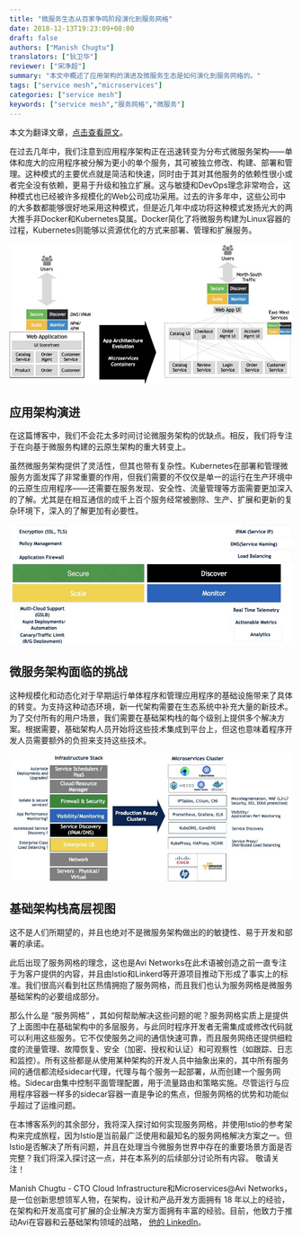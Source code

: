 ```yaml
---
title: "微服务生态从百家争鸣阶段演化到服务网格"
date: 2018-12-13T19:23:09+08:00
draft: false
authors: ["Manish Chugtu"]
translators: ["狄卫华"]
reviewer: ["宋净超"]
summary: "本文中概述了应用架构的演进及微服务生态是如何演化到服务网格的。"
tags: ["service mesh","microservices"]
categories: ["service mesh"]
keywords: ["service mesh","服务网格","微服务"]
---
```


本文为翻译文章，[点击查看原文](https://blog.avinetworks.com/from-fragmented-microservices-ecosystem-to-service-mesh)。

在过去几年中，我们注意到应用程序架构正在迅速转变为分布式微服务架构——单体和庞大的应用程序被分解为更小的单个服务，其可被独立修改、构建、部署和管理。这种模式的主要优点就是简洁和快速，同时由于其对其他服务的依赖性很小或者完全没有依赖，更易于升级和独立扩展。这与敏捷和DevOps理念非常吻合，这种模式也已经被许多规模化的Web公司成功采用。过去的许多年中，这些公司中的大多数都能够很好地采用这种模式，但是近几年中成功将这种模式发扬光大的两大推手非Docker和Kubernetes莫属。Docker简化了将微服务构建为Linux容器的过程，Kubernetes则能够以资源优化的方式来部署、管理和扩展服务。

![](006tNbRwly1fy6290u94jj30p70cn763.jpg)

## 应用架构演进

在这篇博客中，我们不会花太多时间讨论微服务架构的优缺点。相反，我们将专注于在向基于微服务构建的云原生架构的重大转变上。

虽然微服务架构提供了灵活性，但其也带有复杂性。Kubernetes在部署和管理微服务方面发挥了非常重要的作用，但我们需要的不仅仅是单一的运行在生产环境中的云原生应用程序——还需要在服务发现、安全性、流量管理等方面需要更加深入的了解。尤其是在相互通信的成千上百个服务经常被删除、生产、扩展和更新的复杂环境下，深入的了解更加有必要性。

![](006tNbRwly1fy6296ogt3j30qf0b9wfx.jpg)

## 微服务架构面临的挑战

这种规模化和动态化对于早期运行单体程序和管理应用程序的基础设施带来了具体的转变。为支持这种动态环境，新一代架构需要在生态系统中补充大量的新技术。为了交付所有的用户场景，我们需要在基础架构栈的每个级别上提供多个解决方案。根据需要，基础架构人员开始将这些技术集成到平台上，但这也意味着程序开发人员需要额外的负担来支持这些技术。

![](006tNbRwly1fy629doo63j30rd0cedif.jpg)

## 基础架构栈高层视图

这不是人们所期望的，并且也绝对不是微服务架构做出的的敏捷性、易于开发和部署的承诺。

此后出现了服务网格的理念，这也是Avi Networks在此术语被创造之前一直专注于为客户提供的内容，并且由Istio和Linkerd等开源项目推动下形成了事实上的标准。我们很高兴看到社区热情拥抱了服务网格，而且我们也认为服务网格是微服务基础架构的必要组成部分。

那么什么是 “服务网格” ，其如何帮助解决这些问题的呢？服务网格实质上是提供了上面图中在基础架构中的多层服务，与此同时程序开发者无需集成或修改代码就可以利用这些服务。它不仅使服务之间的通信快速可靠，而且服务网络还提供细粒度的流量管理、故障恢复、安全（加密、授权和认证）和可观察性（如跟踪、日志和监控）。所有这些都是从使用某种架构的开发人员中抽象出来的，其中所有服务间的通信都流经sidecar代理，代理与每个服务一起部署，从而创建一个服务网格。Sidecar由集中控制平面管理配置，用于流量路由和策略实施。尽管运行与应用程序容器一样多的sidecar容器一直是争论的焦点，但服务网格的优势和功能似乎超过了运维问题。

在本博客系列的其余部分，我将深入探讨如何实现服务网格，并使用Istio的参考架构来完成旅程，因为Istio是当前最广泛使用和最知名的服务网格解决方案之一。但Istio是否解决了所有问题，并且在处理当今微服务世界中存在的重要场景方面是否完整？我们将深入探讨这一点，并在本系列的后续部分讨论所有内容。 敬请关注！

Manish Chugtu - CTO Cloud Infrastructure和Microservices@Avi Networks，是一位创新思想领军人物，在架构，设计和产品开发方面拥有 18 年以上的经验，在架构和开发高度可扩展的企业解决方案方面拥有丰富的经验。目前，他致力于推动Avi在容器和云基础架构领域的战略， [他的 LinkedIn](https://www.linkedin.com/in/manishchugtu/)。

